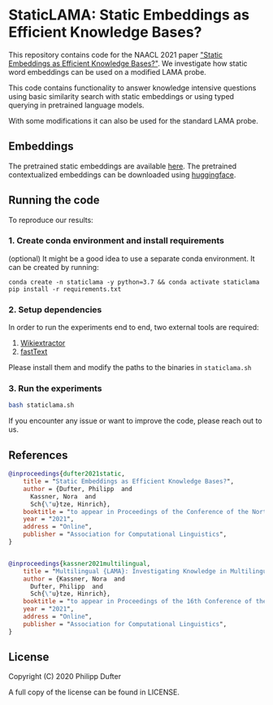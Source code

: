 # StaticLAMA: Static Embeddings as Efficient Knowledge Bases?

This repository contains code for the NAACL 2021 paper ["Static Embeddings as Efficient Knowledge Bases?"](https://arxiv.org/pdf/2104.07094.pdf).
We investigate how static word embeddings can be used on a modified LAMA probe.

This code contains functionality to answer knowledge intensive questions using basic similarity search with static embeddings
or using typed querying in pretrained language models. 

With some modifications it can also be used for the standard LAMA probe. 


## Embeddings

The pretrained static embeddings are available [here](http://cistern.cis.lmu.de/staticlama). The pretrained contextualized embeddings can be downloaded using
[huggingface](https://huggingface.co/).

## Running the code

To reproduce our results:

### 1. Create conda environment and install requirements

(optional) It might be a good idea to use a separate conda environment. It can be created by running:
```
conda create -n staticlama -y python=3.7 && conda activate staticlama
pip install -r requirements.txt
```

### 2. Setup dependencies

In order to run the experiments end to end, two external tools are required: 
1) [Wikiextractor](https://github.com/attardi/wikiextractor)
2) [fastText](https://github.com/facebookresearch/fastText)

Please install them and modify the paths to the binaries in `staticlama.sh`


### 3. Run the experiments

```bash
bash staticlama.sh
```

If you encounter any issue or want to improve the code, please reach out to us.

## References

```bibtex
@inproceedings{dufter2021static,
    title = "Static Embeddings as Efficient Knowledge Bases?",
    author = {Dufter, Philipp  and
      Kassner, Nora  and
      Sch{\"u}tze, Hinrich},
    booktitle = "to appear in Proceedings of the Conference of the North American Chapter of the Association for Computational Linguistics",
    year = "2021",
    address = "Online",
    publisher = "Association for Computational Linguistics",
}


@inproceedings{kassner2021multilingual,
    title = "Multilingual {LAMA}: Investigating Knowledge in Multilingual Pretrained Language Models",
    author = {Kassner, Nora  and
      Dufter, Philipp  and
      Sch{\"u}tze, Hinrich},
    booktitle = "to appear in Proceedings of the 16th Conference of the European Chapter of the Association for Computational Linguistics",
    year = "2021",
    address = "Online",
    publisher = "Association for Computational Linguistics",
}
```


## License

Copyright (C) 2020 Philipp Dufter

A full copy of the license can be found in LICENSE.



